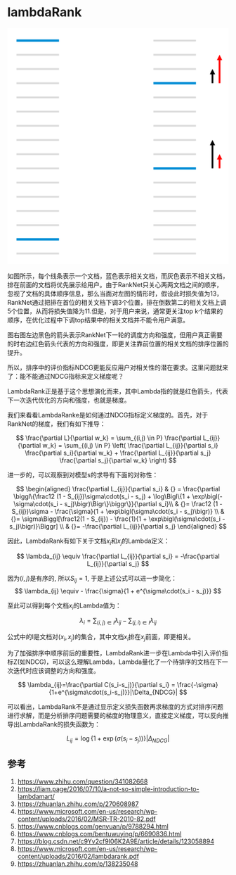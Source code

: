 # lambdaRank


![](./lambdaRank/1.png)


如图所示，每个线条表示一个文档，蓝色表示相关文档，而灰色表示不相关文档，排在前面的文档将优先展示给用户。由于RankNet只关心两两文档之间的顺序，忽视了文档的具体顺序信息，那么当面对左图的情形时，假设此时损失值为13，RankNet通过把排在首位的相关文档下调3个位置，排在倒数第二的相关文档上调5个位置，从而将损失值降为11.但是，对于用户来说，通常更关注top k个结果的顺序，在优化过程中下调top结果中的相关文档并不能令用户满意。

图右图左边黑色的箭头表示RankNet下一轮的调度方向和强度，但用户真正需要的时右边红色箭头代表的方向和强度，即更关注靠前位置的相关文档的排序位置的提升。

所以，排序中的评价指标NDCG更能反应用户对相关性的潜在要求。这里问题就来了：能不能通过NDCG指标来定义梯度呢？

LambdaRank正是基于这个思想演化而来，其中Lambda指的就是红色箭头，代表下一次迭代优化的方向和强度，也就是梯度。


我们来看看LambdaRanke是如何通过NDCG指标定义梯度的。首先，对于RankNet的梯度，我们有如下推导：

$$ 
\frac{\partial L}{\partial w_k} = \sum_{(i,j) \in P} \frac{\partial L_{ij}}{\partial w_k} = \sum_{(i,j) \in P} \left( \frac{\partial L_{ij}}{\partial s_i} \frac{\partial s_i}{\partial w_k} + \frac{\partial L_{ij}}{\partial s_j} \frac{\partial s_j}{\partial w_k} \right)
$$


进一步的，可以观察到对模型s的求导有下面的对称性：

$$
\begin{aligned}
        \frac{\partial L_{ij}}{\partial s_i} & {} = \frac{\partial \biggl\{\frac12 (1 - S_{ij})\sigma\cdot(s_i - s_j) + \log\Bigl\{1 + \exp\bigl(-\sigma\cdot(s_i - s_j)\bigr)\Bigr\}\biggr\}}{\partial s_i}\\
         & {}= \frac12 (1 - S_{ij})\sigma - \frac{\sigma}{1 + \exp\bigl(\sigma\cdot(s_i - s_j)\bigr)} \\
         & {}= \sigma\Biggl[\frac12(1 - S_{ij}) - \frac{1}{1 + \exp\bigl(\sigma\cdot(s_i - s_j)\bigr)}\Biggr] \\
         & {}= -\frac{\partial L_{ij}}{\partial s_j}
\end{aligned}
$$



因此，LambdaRank有如下关于文档$x_i$和$x_j$的Lambda定义：

$$
\lambda_{ij} \equiv \frac{\partial L_{ij}}{\partial s_i} = -\frac{\partial L_{ij}}{\partial s_j}
$$

因为$(i,j)$是有序的, 所以$S_{ij}=1$, 于是上述公式可以进一步简化：
$$
\lambda_{ij} \equiv - \frac{\sigma}{1 + e^{\sigma\cdot(s_i - s_j)}}
$$



至此可以得到每个文档$x_i$的Lambda值为：

$$
\lambda_i = \sum_{(i,j) \in I} \lambda_{ij} - \sum_{(j,i) \in I} \lambda_{ij}
$$

公式中的I是文档对$(x_i,x_j)$的集合，其中文档$x_i$排在$x_j$前面，即更相关。


为了加强排序中顺序前后的重要性，LambdaRank进一步在Lambda中引入评价指标Z(如NDCG)，可以这么理解Lambda，Lambda量化了一个待排序的文档在下一次迭代时应该调整的方向和强度。


$$
\lambda_{ij}=\frac{\partial C(s_i-s_j)}{\partial s_i} = \frac{-\sigma}{1+e^{\sigma\cdot(s_i-s_j)}}|\Delta_{NDCG}|
$$


可以看出，LambdaRank不是通过显示定义损失函数再求梯度的方式对排序问题进行求解，而是分析排序问题需要的梯度的物理意义，直接定义梯度，可以反向推导出LambdaRank的损失函数为：


$$
L_{ij} = \log \{1 + \exp(\sigma(s_i - s_j))\}|\Delta_{NDCG}|
$$





## 参考
1. https://www.zhihu.com/question/341082668
1. https://liam.page/2016/07/10/a-not-so-simple-introduction-to-lambdamart/
2. https://zhuanlan.zhihu.com/p/270608987
3. https://www.microsoft.com/en-us/research/wp-content/uploads/2016/02/MSR-TR-2010-82.pdf
4. https://www.cnblogs.com/genyuan/p/9788294.html
5. https://www.cnblogs.com/bentuwuying/p/6690836.html
6. https://blog.csdn.net/c9Yv2cf9I06K2A9E/article/details/123058894
7. https://www.microsoft.com/en-us/research/wp-content/uploads/2016/02/lambdarank.pdf
8. https://zhuanlan.zhihu.com/p/138235048